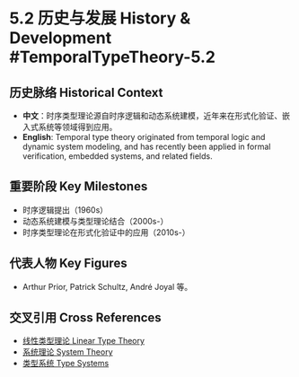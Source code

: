 # 5.2 历史与发展 History & Development #TemporalTypeTheory-5.2

## 历史脉络 Historical Context

- **中文**：时序类型理论源自时序逻辑和动态系统建模，近年来在形式化验证、嵌入式系统等领域得到应用。
- **English**: Temporal type theory originated from temporal logic and dynamic system modeling, and has recently been applied in formal verification, embedded systems, and related fields.

## 重要阶段 Key Milestones

- 时序逻辑提出（1960s）
- 动态系统建模与类型理论结合（2000s-）
- 时序类型理论在形式化验证中的应用（2010s-）

## 代表人物 Key Figures

- Arthur Prior, Patrick Schultz, André Joyal 等。

## 交叉引用 Cross References

- [线性类型理论 Linear Type Theory](../LinearTypeTheory/README.md)
- [系统理论 System Theory](../SystemTheory/README.md)
- [类型系统 Type Systems](../TypeSystems/README.md)
